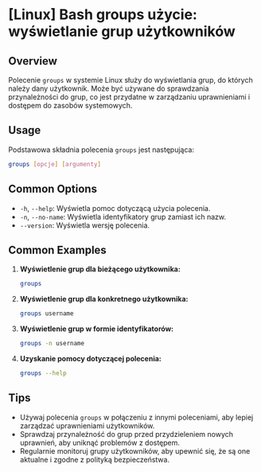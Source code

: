 # [Linux] Bash groups użycie: wyświetlanie grup użytkowników

## Overview
Polecenie `groups` w systemie Linux służy do wyświetlania grup, do których należy dany użytkownik. Może być używane do sprawdzania przynależności do grup, co jest przydatne w zarządzaniu uprawnieniami i dostępem do zasobów systemowych.

## Usage
Podstawowa składnia polecenia `groups` jest następująca:

```bash
groups [opcje] [argumenty]
```

## Common Options
- `-h`, `--help`: Wyświetla pomoc dotyczącą użycia polecenia.
- `-n`, `--no-name`: Wyświetla identyfikatory grup zamiast ich nazw.
- `--version`: Wyświetla wersję polecenia.

## Common Examples
1. **Wyświetlenie grup dla bieżącego użytkownika:**
   ```bash
   groups
   ```

2. **Wyświetlenie grup dla konkretnego użytkownika:**
   ```bash
   groups username
   ```

3. **Wyświetlenie grup w formie identyfikatorów:**
   ```bash
   groups -n username
   ```

4. **Uzyskanie pomocy dotyczącej polecenia:**
   ```bash
   groups --help
   ```

## Tips
- Używaj polecenia `groups` w połączeniu z innymi poleceniami, aby lepiej zarządzać uprawnieniami użytkowników.
- Sprawdzaj przynależność do grup przed przydzieleniem nowych uprawnień, aby uniknąć problemów z dostępem.
- Regularnie monitoruj grupy użytkowników, aby upewnić się, że są one aktualne i zgodne z polityką bezpieczeństwa.
